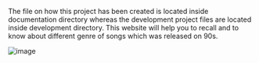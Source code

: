 The file on how this project has been created is located inside documentation directory whereas the development project files are located inside development directory. This website will help you to recall and to know about different genre of songs which was released on 90s.

![image](https://user-images.githubusercontent.com/87683353/131146021-3a9efdfd-3a36-4bd9-99e6-f58414b762a5.png)
